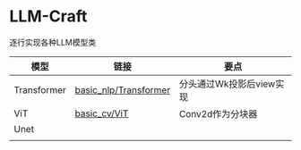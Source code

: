 # LLM-Craft
逐行实现各种LLM模型类

| 模型        |   链接   |  要点    |
| ----------- | ---- | ---- |
| Transformer |   [basic_nlp/Transformer](./basic_nlp/transformer_encoder.py)   |   分头通过Wk投影后view实现   |
| ViT         |   [basic_cv/ViT](./basic_cv/vit.py)   |   Conv2d作为分块器   |
| Unet        |      |      |
|             |      |      |

